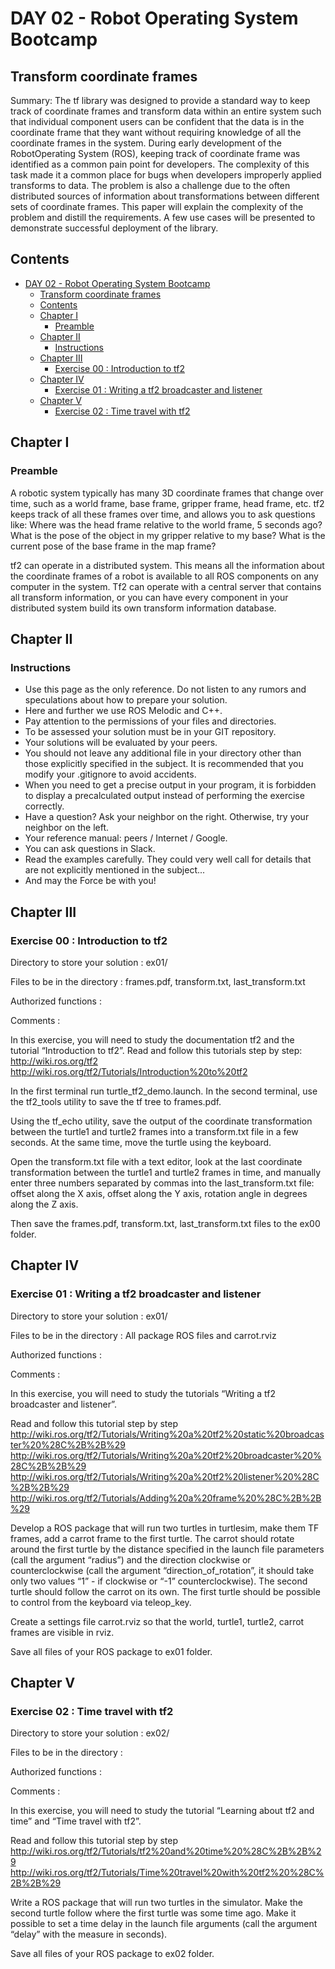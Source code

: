 # DAY 02 - Robot Operating System Bootcamp
## Transform coordinate frames
Summary: The tf library  was  designed  to  provide  a  standard way  to  keep  track  of  coordinate  frames  and  transform  data within  an  entire  system  such  that  individual  component  users can  be  confident  that  the  data  is  in  the  coordinate  frame  that they  want  without  requiring  knowledge  of  all  the  coordinate frames  in  the  system.  During  early  development  of  the  RobotOperating  System  (ROS),  keeping  track  of  coordinate  frame was   identified   as   a   common   pain   point   for   developers.   The complexity   of   this   task   made   it   a   common   place   for   bugs when  developers  improperly  applied  transforms  to  data.  The problem  is  also  a  challenge  due  to  the  often  distributed  sources of  information  about  transformations  between  different  sets  of coordinate frames. This paper will explain the complexity of the problem  and  distill  the  requirements.  A few use cases  will  be  presented  to  demonstrate  successful  deployment  of﻿ the library.
## Contents
<!-- TOC -->

- [DAY 02 - Robot Operating System Bootcamp](#day-02---piscine-robot-operating-system)
    - [Transform coordinate frames](#transform-coordinate-frames)
    - [Contents](#contents)
    - [Chapter I](#chapter-i)
        - [Preamble](#preamble)
    - [Chapter II](#chapter-ii)
        - [Instructions](#instructions)
    - [Chapter III](#chapter-iii)
        - [Exercise 00 : Introduction to tf2](#exercise-00--introduction-to-tf2)
    - [Chapter IV](#chapter-iv)
        - [Exercise 01 : Writing a tf2 broadcaster and listener](#exercise-01--writing-a-tf2-broadcaster-and-listener)
    - [Chapter V](#chapter-v)
        - [Exercise 02 : Time travel with tf2](#exercise-02--time-travel-with-tf2)

<!-- /TOC -->
## Chapter I
### Preamble
A robotic system typically has many 3D coordinate frames that change over time, such as a world frame, base frame, gripper frame, head frame, etc. tf2 keeps track of all these frames over time, and allows you to ask questions like:
Where was the head frame relative to the world frame, 5 seconds ago?
What is the pose of the object in my gripper relative to my base?
What is the current pose of the base frame in the map frame?

tf2 can operate in a distributed system. This means all the information about the coordinate frames of a robot is available to all ROS components on any computer in the system. Tf2 can operate with a central server that contains all transform information, or you can have every component in your distributed system build its own transform information database.

## Chapter II
### Instructions
* Use this page as the only reference. Do not listen to any rumors and speculations about how to prepare your solution.
* Here and further we use ROS Melodic and C++.
* Pay attention to the permissions of your files and directories.
* To be assessed your solution must be in your GIT repository.
* Your solutions will be evaluated by your peers.
* You should not leave any additional file in your directory other than those explicitly specified in the subject. It is recommended that you modify your .gitignore to avoid accidents.
* When you need to get a precise output in your program, it is forbidden to display a precalculated output instead of performing the exercise correctly.
* Have a question? Ask your neighbor on the right. Otherwise, try your neighbor on the left.
* Your reference manual: peers / Internet / Google.
* You can ask questions in Slack.
* Read the examples carefully. They could very well call for details that are not explicitly mentioned in the subject...
* And may the Force be with you!

## Chapter III
### Exercise 00 : Introduction to tf2
Directory to store your solution : ex01/

Files to be in the directory : frames.pdf, transform.txt, last_transform.txt

Authorized functions :

Comments :

In this exercise, you will need to study the documentation tf2 and the tutorial “Introduction to tf2”.
Read and follow this tutorials step by step:
http://wiki.ros.org/tf2
http://wiki.ros.org/tf2/Tutorials/Introduction%20to%20tf2

In the first terminal run turtle_tf2_demo.launch.
In the second terminal, use the tf2_tools utility to save the tf tree to frames.pdf.

Using the tf_echo utility, save the output of the coordinate transformation between the turtle1 and turtle2 frames into a transform.txt file in a few seconds. At the same time, move the turtle using the keyboard.

Open the transform.txt file with a text editor, look at the last coordinate transformation between the turtle1 and turtle2 frames in time, and manually enter three numbers separated by commas into the last_transform.txt file: offset along the X axis, offset along the Y axis, rotation angle in degrees along the Z axis.

Then save the frames.pdf, transform.txt, last_transform.txt files to the ex00 folder.


## Chapter IV
### Exercise 01 : Writing a tf2 broadcaster and listener
Directory to store your solution : ex01/

Files to be in the directory : All package ROS files and carrot.rviz

Authorized functions :

Comments :

In this exercise, you will need to study the tutorials “Writing a tf2 broadcaster and listener”.

Read and follow this tutorial step by step http://wiki.ros.org/tf2/Tutorials/Writing%20a%20tf2%20static%20broadcaster%20%28C%2B%2B%29
http://wiki.ros.org/tf2/Tutorials/Writing%20a%20tf2%20broadcaster%20%28C%2B%2B%29
http://wiki.ros.org/tf2/Tutorials/Writing%20a%20tf2%20listener%20%28C%2B%2B%29
http://wiki.ros.org/tf2/Tutorials/Adding%20a%20frame%20%28C%2B%2B%29

Develop a ROS package that will run two turtles in turtlesim, make them TF frames, add a carrot frame to the first turtle. The carrot should rotate around the first turtle by the distance specified in the launch file parameters (call the argument “radius”) and the direction clockwise or counterclockwise (call the argument “direction_of_rotation”, it should take only two values ​​“1” - if clockwise or “-1” counterclockwise). The second turtle should follow the carrot on its own. The first turtle should be possible to control from the keyboard via teleop_key.

Create a settings file carrot.rviz so that the world, turtle1, turtle2, carrot frames are visible in rviz.

Save all files of your ROS package to ex01 folder.

## Chapter V
### Exercise 02 : Time travel with tf2
Directory to store your solution : ex02/

Files to be in the directory : 

Authorized functions :

Comments :

In this exercise, you will need to study the tutorial “Learning about tf2 and time” and “Time travel with tf2”.

Read and follow this tutorial step by step http://wiki.ros.org/tf2/Tutorials/tf2%20and%20time%20%28C%2B%2B%29
http://wiki.ros.org/tf2/Tutorials/Time%20travel%20with%20tf2%20%28C%2B%2B%29

Write a ROS package that will run two turtles in the simulator. Make the second turtle follow where the first turtle was some time ago. Make it possible to set a time delay in the launch file arguments (call the argument “delay” with the measure in seconds).

Save all files of your ROS package to ex02 folder.
